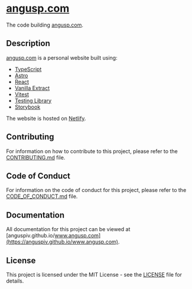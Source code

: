 # [angusp.com](https://angusp.com)

The code building [angusp.com](https://angusp.com).

## Description

[angusp.com](https://angusp.com) is a personal website built using:

- [TypeScript](https://www.typescriptlang.org/)
- [Astro](https://astro.build/)
- [React](https://react.dev/)
- [Vanilla Extract](https://vanilla-extract.style/)
- [Vitest](https://vitejs.dev/)
- [Testing Library](https://testing-library.com/)
- [Storybook](https://storybook.js.org/)

The website is hosted on [Netlify](https://www.netlify.com/).

## Contributing

For information on how to contribute to this project, please refer to the
[CONTRIBUTING.md](CONTRIBUTING.md) file.

## Code of Conduct

For information on the code of conduct for this project, please refer to the
[CODE_OF_CONDUCT.md](CODE_OF_CONDUCT.md) file.

## Documentation

All documentation for this project can be viewed at
[anguspiv.github.io/www.angusp.com](https://anguspiv.github.io/www.angusp.com).

## License

This project is licensed under the MIT License - see the [LICENSE](LICENSE.md)
file for details.
